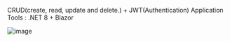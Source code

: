 CRUD(create, read, update and delete.) + JWT(Authentication) Application 
Tools : .NET 8 + Blazor

![image](https://github.com/skarim48/Example-Crud-Application/assets/157383881/5926ee19-2103-4777-9aa5-bc4d7c6b4988)

